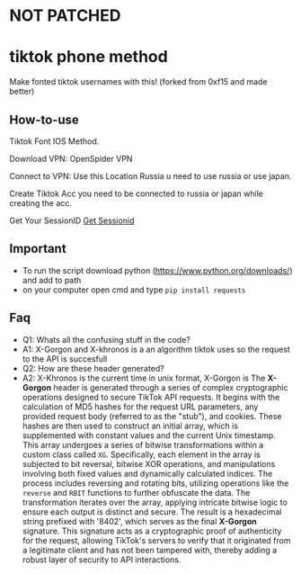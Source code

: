 # NOT PATCHED


# tiktok phone method
Make fonted tiktok usernames with this! (forked from 0xf15 and made better)

## How-to-use
Tiktok Font IOS Method.

Download VPN:
OpenSpider VPN

Connect to VPN:
Use this Location Russia u need to use russia or use japan.

Create Tiktok Acc
you need to be connected to russia or japan while creating the acc.

Get Your SessionID
[Get Sessionid](https://vm.tiktok.com/ZMrqyoJJf)

## Important
- To run the script download python (https://www.python.org/downloads/) and add to path
- on your computer open cmd and type `pip install requests`

## Faq
- Q1: Whats all the confusing stuff in the code?
- A1: X-Gorgon and X-khronos is a an algorithm tiktok uses so the request to the API is succesfull
- Q2: How are these header generated?
- A2: X-Khronos is the current time in unix format, X-Gorgon is The **X-Gorgon** header is generated through a series of complex cryptographic operations designed to secure TikTok API requests. It begins with the calculation of MD5 hashes for the request URL parameters, any provided request body (referred to as the "stub"), and cookies. These hashes are then used to construct an initial array, which is supplemented with constant values and the current Unix timestamp. This array undergoes a series of bitwise transformations within a custom class called `XG`. Specifically, each element in the array is subjected to bit reversal, bitwise XOR operations, and manipulations involving both fixed values and dynamically calculated indices. The process includes reversing and rotating bits, utilizing operations like the `reverse` and `RBIT` functions to further obfuscate the data. The transformation iterates over the array, applying intricate bitwise logic to ensure each output is distinct and secure. The result is a hexadecimal string prefixed with '8402', which serves as the final **X-Gorgon** signature. This signature acts as a cryptographic proof of authenticity for the request, allowing TikTok's servers to verify that it originated from a legitimate client and has not been tampered with, thereby adding a robust layer of security to API interactions.



